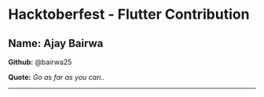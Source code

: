 # Hacktoberfest - Flutter Contribution

## Name: Ajay Bairwa

**Github:** @bairwa25

**Quote:** *Go as far as you can..*

---